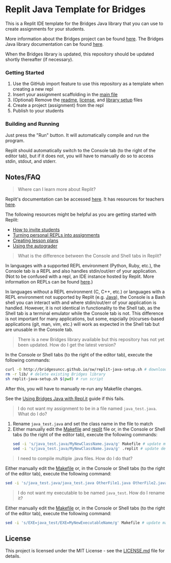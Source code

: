 # Replit Java Template for Bridges

This is a Replit IDE template for the Bridges Java library that you can use to create assignments for your students.

More information about the Bridges project can be found [here](http://bridgesuncc.github.io/index.html).
The Bridges Java library documentation can be found [here](http://bridgesuncc.github.io/doc/java-api/current/html/index.html).

When the Bridges library is updated, this repository should be updated shortly thereafter (if necessary).

### Getting Started

1. Use the GitHub import feature to use this repository as a template when creating a new repl
2. Insert your assignment scaffolding in the [main file](java_test.java)
3. (Optional) Remove the [readme](README.md), [license](LICENSE.md), and [library setup](replit-java-setup.sh) files
4. Create a project (assignment) from the repl
5. Publish to your students

### Building and Running

Just press the "Run" button. It will automatically compile and run the program.

Replit should automatically switch to the Console tab (to the right of the editor tab), but if it does not, you will have to manually do so to access stdin, stdout, and stderr.

## Notes/FAQ

> Where can I learn more about Replit?

Replit's documentation can be accessed [here](https://docs.replit.com/).
It has resources for teachers [here](https://docs.replit.com/teams-edu/intro-teams-education).

The following resources might be helpful as you are getting started with Replit:

* [How to invite students](https://docs.replit.com/teams-edu/inviting-teachers-students#invite-team-members-students)
* [Turning personal REPLs into assignments](https://docs.replit.com/teams-edu/repls-to-team-projects)
* [Creating lesson plans](https://docs.replit.com/teams-edu/lesson-authoring)
* [Using the autograder](https://docs.replit.com/teams-edu/testing-assessments-autograding)

> What is the difference between the Console and Shell tabs in Replit?

In languages with a supported REPL environment (Python, Ruby, etc.), the Console tab is a REPL and also handles stdin/out/err of your application.
(Not to be confused with a repl, an IDE instance hosted by Replit.
More information on REPLs can be found [here](https://en.wikipedia.org/wiki/Read%E2%80%93eval%E2%80%93print_loop).)

In languages without a REPL environment (C, C++, etc.) or languages with a REPL environment not supported by Replit (e.g. [Java](https://docs.oracle.com/javase/9/jshell/introduction-jshell.htm)), the Console is a Bash shell you can interact with and where stdin/out/err of your application is handled.
However, it is not identical in functionality to the Shell tab, as the Shell tab is a terminal emulator while the Console tab is not.
This difference is not important for many applications, but some, espcially (n)curses-based applications (git, man, vim, etc.) will work as expected in the Shell tab but are unusable in the Console tab.

> There is a new Bridges library available but this repository has not yet been updated. How do I get the latest version?

In the Console or Shell tabs (to the right of the editor tab), execute the following commands:

```sh
curl -O http://bridgesuncc.github.io/sw/replit-java-setup.sh # download latest setup script (overwriting the existing script)
rm -r lib/ # delete existing Bridges library
sh replit-java-setup.sh $(pwd) # run script
```

After this, you will have to manually re-run any Makefile changes.

See the [Using Bridges Java with Repl.it](https://bridgesuncc.github.io/bridges_setup_java_replit.html) guide if this fails.

> I do not want my assignment to be in a file named `java_test.java`. What do I do?

1. Rename `java_test.java` and set the class name in the file to match
2. Either manually edit the [Makefile](Makefile) and [replit](.replit) file or, in the Console or Shell tabs (to the right of the editor tab), execute the following commands:
   ```sh
   sed -i 's/java_test.java/MyNewClassName.java/g' Makefile # update make source file
   sed -i 's/java_test.java/MyNewClassName.java/g' .replit # update default file for Replit to open on startup
   ```

> I need to compile multiple .java files. How do I do that?

Either manually edit the [Makefile](Makefile) or, in the Console or Shell tabs (to the right of the editor tab), execute the following command:

```sh
sed -i 's/java_test.java/java_test.java OtherFile1.java OtherFile2.java Etc.java/g' Makefile # update make source files
```

> I do not want my executable to be named `java_test`. How do I rename it?

Either manually edit the [Makefile](Makefile) or, in the Console or Shell tabs (to the right of the editor tab), execute the following command:

```sh
sed -i 's/EXE=java_test/EXE=MyNewExecutableName/g' Makefile # update make destination file
```

## License

This project is licensed under the MIT License - see the [LICENSE.md](LICENSE.md) file for details.
